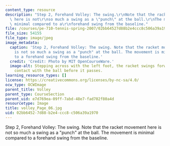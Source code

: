 ```yaml
---
content_type: resource
description: "Step 2, Forehand Volley: The swing.\r\nNote that the racket movement\
  \ here is not\r\nso much a swing as a \"punch\" at the ball.\r\nThe movement is\
  \ minimal compared to a\r\nforehand swing from the baseline."
file: /courses/pe-710-tennis-spring-2007/02bb64527d88b2e4ccc8c506a39a1970_volley_Page_06.jpg
file_size: 54155
file_type: image/jpeg
image_metadata:
  caption: 'Step 2, Forehand Volley: The swing. Note that the racket movement here
    is not so much a swing as a "punch" at the ball. The movement is minimal compared
    to a forehand swing from the baseline.'
  credit: 'Credit: Photo by MIT OpenCourseWare.'
  image-alt: Stepping across with the left foot, the racket swings forward, making
    contact with the ball before it passes.
learning_resource_types: []
license: https://creativecommons.org/licenses/by-nc-sa/4.0/
ocw_type: OCWImage
parent_title: Volley
parent_type: CourseSection
parent_uid: e7d769ea-09ff-7abd-48e7-fad702f80a4d
resourcetype: Image
title: volley_Page_06.jpg
uid: 02bb6452-7d88-b2e4-ccc8-c506a39a1970
---
```

Step 2, Forehand Volley: The swing.
Note that the racket movement here is not
so much a swing as a "punch" at the ball.
The movement is minimal compared to a
forehand swing from the baseline.